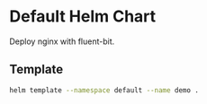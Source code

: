 # Default Helm Chart

Deploy nginx with fluent-bit.

## Template

```sh
helm template --namespace default --name demo .
```
